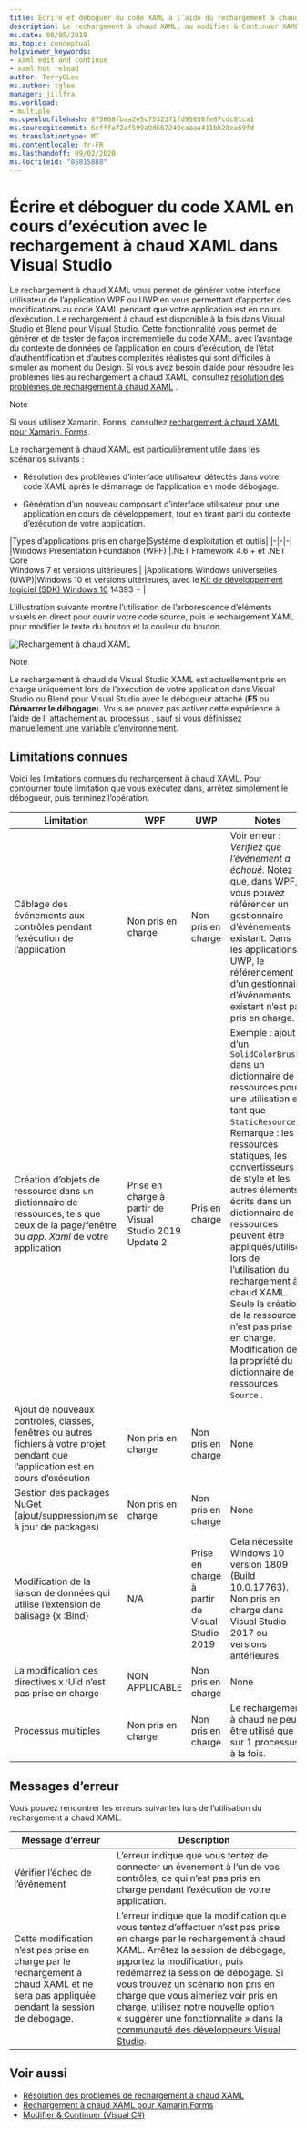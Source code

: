 ```yaml
---
title: Écrire et déboguer du code XAML à l’aide du rechargement à chaud XAML
description: Le rechargement à chaud XAML, ou modifier & Continuer XAML, vous permet d’apporter des modifications à votre code XAML pendant l’exécution des applications
ms.date: 08/05/2019
ms.topic: conceptual
helpviewer_keywords:
- xaml edit and continue
- xaml hot reload
author: TerryGLee
ms.author: tglee
manager: jillfra
ms.workload:
- multiple
ms.openlocfilehash: 875608fbaa2e5c7532371fd95858fe87cdc81ca1
ms.sourcegitcommit: 6cfffa72af599a9d667249caaaa411bb28ea69fd
ms.translationtype: MT
ms.contentlocale: fr-FR
ms.lasthandoff: 09/02/2020
ms.locfileid: "85815888"
---
```

# <a name="write-and-debug-running-xaml-code-with-xaml-hot-reload-in-visual-studio"></a>Écrire et déboguer du code XAML en cours d’exécution avec le rechargement à chaud XAML dans Visual Studio

Le rechargement à chaud XAML vous permet de générer votre interface utilisateur de l’application WPF ou UWP en vous permettant d’apporter des modifications au code XAML pendant que votre application est en cours d’exécution. Le rechargement à chaud est disponible à la fois dans Visual Studio et Blend pour Visual Studio. Cette fonctionnalité vous permet de générer et de tester de façon incrémentielle du code XAML avec l’avantage du contexte de données de l’application en cours d’exécution, de l’état d’authentification et d’autres complexités réalistes qui sont difficiles à simuler au moment du Design. Si vous avez besoin d’aide pour résoudre les problèmes liés au rechargement à chaud XAML, consultez [résolution des problèmes de rechargement à chaud XAML](xaml-hot-reload-troubleshooting.md) .

> [!NOTE]
> Si vous utilisez Xamarin. Forms, consultez [rechargement à chaud XAML pour Xamarin. Forms](/xamarin/xamarin-forms/xaml/hot-reload).

Le rechargement à chaud XAML est particulièrement utile dans les scénarios suivants :

* Résolution des problèmes d’interface utilisateur détectés dans votre code XAML après le démarrage de l’application en mode débogage.

* Génération d’un nouveau composant d’interface utilisateur pour une application en cours de développement, tout en tirant parti du contexte d’exécution de votre application.

|Types d’applications pris en charge|Système d'exploitation et outils|
|-|-|-|
|Windows Presentation Foundation (WPF) |.NET Framework 4.6 + et .NET Core</br>Windows 7 et versions ultérieures |
|Applications Windows universelles (UWP)|Windows 10 et versions ultérieures, avec le [Kit de développement logiciel (SDK) Windows 10](https://developer.microsoft.com/windows/downloads/windows-10-sdk) 14393 + |

L’illustration suivante montre l’utilisation de l’arborescence d’éléments visuels en direct pour ouvrir votre code source, puis le rechargement XAML pour modifier le texte du bouton et la couleur du bouton.

![Rechargement à chaud XAML](../debugger/media/xaml-hot-reload-using.gif)

> [!NOTE]
> Le rechargement à chaud de Visual Studio XAML est actuellement pris en charge uniquement lors de l’exécution de votre application dans Visual Studio ou Blend pour Visual Studio avec le débogueur attaché (**F5** ou **Démarrer le débogage**). Vous ne pouvez pas activer cette expérience à l’aide de l' [attachement au processus](../debugger/attach-to-running-processes-with-the-visual-studio-debugger.md) , sauf si vous [définissez manuellement une variable d’environnement](xaml-hot-reload-troubleshooting.md#verify-that-you-use-start-debugging-rather-than-attach-to-process).

## <a name="known-limitations"></a>Limitations connues

Voici les limitations connues du rechargement à chaud XAML. Pour contourner toute limitation que vous exécutez dans, arrêtez simplement le débogueur, puis terminez l’opération.

|Limitation|WPF|UWP|Notes|
|-|-|-|-|
|Câblage des événements aux contrôles pendant l’exécution de l’application|Non pris en charge|Non pris en charge|Voir erreur : *Vérifiez que l’événement a échoué*. Notez que, dans WPF, vous pouvez référencer un gestionnaire d’événements existant. Dans les applications UWP, le référencement d’un gestionnaire d’événements existant n’est pas pris en charge.|
|Création d’objets de ressource dans un dictionnaire de ressources, tels que ceux de la page/fenêtre ou *app. Xaml* de votre application|Prise en charge à partir de Visual Studio 2019 Update 2|Pris en charge|Exemple : ajout d’un `SolidColorBrush` dans un dictionnaire de ressources pour une utilisation en tant que `StaticResource` .</br>Remarque : les ressources statiques, les convertisseurs de style et les autres éléments écrits dans un dictionnaire de ressources peuvent être appliqués/utilisés lors de l’utilisation du rechargement à chaud XAML. Seule la création de la ressource n’est pas prise en charge.</br> Modification de la propriété du dictionnaire de ressources `Source` .|
|Ajout de nouveaux contrôles, classes, fenêtres ou autres fichiers à votre projet pendant que l’application est en cours d’exécution|Non pris en charge|Non pris en charge|None|
|Gestion des packages NuGet (ajout/suppression/mise à jour de packages)|Non pris en charge|Non pris en charge|None|
|Modification de la liaison de données qui utilise l’extension de balisage {x :Bind}|N/A|Prise en charge à partir de Visual Studio 2019|Cela nécessite Windows 10 version 1809 (Build 10.0.17763). Non pris en charge dans Visual Studio 2017 ou versions antérieures.|
|La modification des directives x :Uid n’est pas prise en charge|NON APPLICABLE|Non pris en charge|None|
|Processus multiples | Non pris en charge | Non pris en charge | Le rechargement à chaud ne peut être utilisé que sur 1 processus à la fois. |

## <a name="error-messages"></a>Messages d’erreur

Vous pouvez rencontrer les erreurs suivantes lors de l’utilisation du rechargement à chaud XAML.

|Message d’erreur|Description|
|-|-|
|Vérifier l’échec de l’événement|L’erreur indique que vous tentez de connecter un événement à l’un de vos contrôles, ce qui n’est pas pris en charge pendant l’exécution de votre application.|
|Cette modification n’est pas prise en charge par le rechargement à chaud XAML et ne sera pas appliquée pendant la session de débogage.|L’erreur indique que la modification que vous tentez d’effectuer n’est pas prise en charge par le rechargement à chaud XAML. Arrêtez la session de débogage, apportez la modification, puis redémarrez la session de débogage. Si vous trouvez un scénario non pris en charge que vous aimeriez voir pris en charge, utilisez notre nouvelle option « suggérer une fonctionnalité » dans la [communauté des développeurs Visual Studio](https://developercommunity.visualstudio.com/spaces/8/index.html). |

## <a name="see-also"></a>Voir aussi

* [Résolution des problèmes de rechargement à chaud XAML](xaml-hot-reload-troubleshooting.md)
* [Rechargement à chaud XAML pour Xamarin.Forms](/xamarin/xamarin-forms/xaml/hot-reload)
* [Modifier &amp; Continuer (Visual C#)](../debugger/edit-and-continue-visual-csharp.md)

